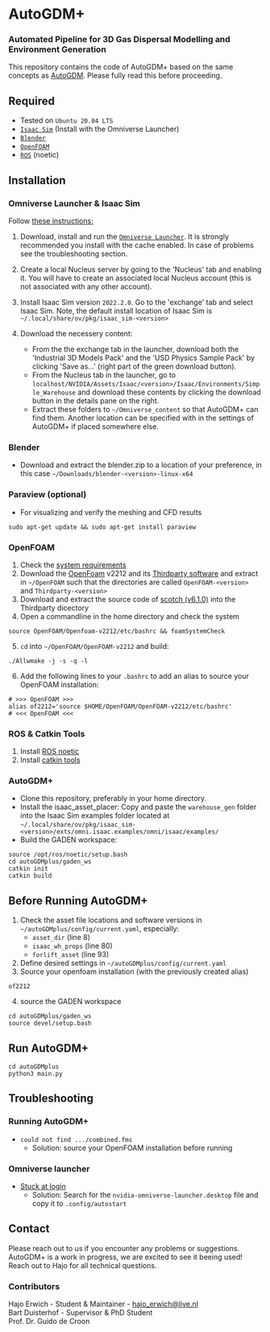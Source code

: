 # AutoGDM+
### Automated Pipeline for 3D Gas Dispersal Modelling and Environment Generation

This repository contains the code of AutoGDM+ based on the same concepts as [AutoGDM](https://github.com/tudelft/AutoGDM/). Please fully read this before proceeding.

## Required
- Tested on `Ubuntu 20.04 LTS`
- [`Isaac Sim`](https://developer.nvidia.com/isaac-sim) (Install with the Omniverse Launcher)
- [`Blender`](https://www.blender.org/)
- [`OpenFOAM`]()
- [`ROS`](http://wiki.ros.org/noetic/Installation/Ubuntu) (noetic)

## Installation

### Omniverse Launcher & Isaac Sim
Follow [these instructions:](https://docs.omniverse.nvidia.com/install-guide/latest/standard-install.html)
1) Download, install and run the [`Omniverse Launcher`](https://www.nvidia.com/en-us/omniverse/). It is strongly recommended you install with the cache enabled. In case of problems see the troubleshooting section.
2) Create a local Nucleus server by going to the 'Nucleus' tab and enabling it. You will have to create an associated local Nucleus account (this is not associated with any other account). 

3) Install Isaac Sim version `2022.2.0`. Go to the 'exchange' tab and select Isaac Sim. Note, the default install location of Isaac Sim is `~/.local/share/ov/pkg/isaac_sim-<version>`
4) Download the necessery content:
    - From the the exchange tab in the launcher, download both the 'Industrial 3D Models Pack' and the 'USD Physics Sample Pack' by clicking 'Save as...' (right part of the green download button).
    - From the Nucleus tab in the launcher, go to `localhost/NVIDIA/Assets/Isaac/<version>/Isaac/Environments/Simple_Warehouse` and download these contents by clicking the download button in the details pane on the right.
    - Extract these folders to `~/Omniverse_content` so that AutoGDM+ can find them. Another location can be specified with in the settings of AutoGDM+ if placed somewhere else.

### Blender
- Download and extract the blender.zip to a location of your preference, in this case `~/Downloads/blender-<version>-linux-x64`

### Paraview (optional)
- For visualizing and verify the meshing and CFD results
```
sudo apt-get update && sudo apt-get install paraview
```

### OpenFOAM
1) Check the [system requirements](https://develop.openfoam.com/Development/openfoam/blob/develop/doc/Requirements.md)
2) Download the [OpenFoam](https://develop.openfoam.com/Development/openfoam) v2212 and its [Thirdparty software](https://develop.openfoam.com/Development/ThirdParty-common/) and extract in `~/OpenFOAM` such that the directories are called `OpenFOAM-<version>` and `Thirdparty-<version>`
3) Download and extract the source code of [scotch (v6.1.0)](https://gitlab.inria.fr/scotch/scotch/-/releases/v6.1.0) into the Thirdparty dicectory
4) Open a commandline in the home directory and check the system
```
source OpenFOAM/Openfoam-v2212/etc/bashrc && foamSystemCheck
```
5) `cd` into `~/OpenFOAM/OpenFOAM-v2212` and build:
```
./Allwmake -j -s -q -l
```
6) Add the following lines to your `.bashrc` to add an alias to source your OpenFOAM installation:
```
# >>> OpenFOAM >>>
alias of2212='source $HOME/OpenFOAM/OpenFOAM-v2212/etc/bashrc'
# <<< OpenFOAM <<<
```

### ROS & Catkin Tools
1) Install [ROS noetic](http://wiki.ros.org/noetic/Installation/Ubuntu)
2) Install [catkin tools](https://catkin-tools.readthedocs.io/en/latest/installing.html)

### AutoGDM+
- Clone this repository, preferably in your home directory.
- Install the isaac_asset_placer: Copy and paste the `warehouse_gen` folder into the Isaac Sim examples folder located at `~/.local/share/ov/pkg/isaac_sim-<version>/exts/omni.isaac.examples/omni/isaac/examples/`
- Build the GADEN workspace:
```
source /opt/ros/noetic/setup.bash
cd autoGDMplus/gaden_ws
catkin init
catkin build
```

## Before Running AutoGDM+
1) Check the asset file locations and software versions in `~/autoGDMplus/config/current.yaml`, especially:
    - `asset_dir` (line 8)
    - `isaac_wh_props` (line 80)
    - `forlift_asset` (line 93)
2) Define desired settings in `~/autoGDMplus/config/current.yaml`
3) Source your openfoam installation (with the previously created alias)
```
of2212
```
4) source the GADEN workspace
```
cd autoGDMplus/gaden_ws
source devel/setup.bash
```

## Run AutoGDM+
```
cd autoGDMplus
python3 main.py
```

## Troubleshooting
### Running AutoGDM+
- `could not find .../combined.fms` 
    - Solution: source your OpenFOAM installation before running
### Omniverse launcher
- [Stuck at login](https://forums.developer.nvidia.com/t/failed-to-login-stuck-after-logging-in-web-browser/260298/6) 
    - Solution: Search for the `nvidia-omniverse-launcher.desktop` file and copy it to `.config/autostart`


## Contact
Please reach out to us if you encounter any problems or suggestions. AutoGDM+ is a work in progress, we are excited to see it beeing used! Reach out to Hajo for all technical questions.

### Contributors
Hajo Erwich - Student & Maintainer - hajo_erwich@live.nl <br />
Bart Duisterhof - Supervisor & PhD Student <br />
Prof. Dr. Guido de Croon